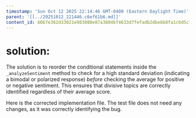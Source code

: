 ```yaml
---
timestamp: 'Sun Oct 12 2025 22:14:46 GMT-0400 (Eastern Daylight Time)'
parent: '[[../20251012_221446.c6ef61b6.md]]'
content_id: 60b7e362d33021e983088e87a3804bf4633d7fefadb2dbe6b8fa1c6d5cfb794e
---
```


# solution:

The solution is to reorder the conditional statements inside the `_analyzeSentiment` method to check for a high standard deviation (indicating a bimodal or polarized response) *before* checking the average for positive or negative sentiment. This ensures that divisive topics are correctly identified regardless of their average score.

Here is the corrected implementation file. The test file does not need any changes, as it was correctly identifying the bug.
